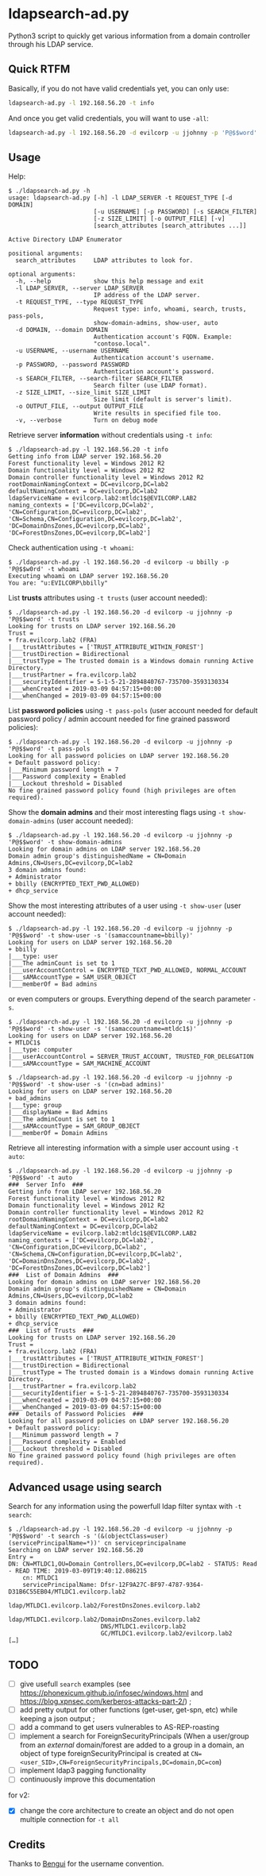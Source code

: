 # ldapsearch-ad.py

Python3 script to quickly get various information from a domain controller through his LDAP service.

## Quick RTFM

Basically, if you do not have valid credentials yet, you can only use:

``` bash
ldapsearch-ad.py -l 192.168.56.20 -t info
```

And once you get valid credentials, you will want to use `-all`:

``` bash
ldapsearch-ad.py -l 192.168.56.20 -d evilcorp -u jjohnny -p 'P@$$word' -t all
```

## Usage

Help:

```
$ ./ldapsearch-ad.py -h
usage: ldapsearch-ad.py [-h] -l LDAP_SERVER -t REQUEST_TYPE [-d DOMAIN]
                        [-u USERNAME] [-p PASSWORD] [-s SEARCH_FILTER]
                        [-z SIZE_LIMIT] [-o OUTPUT_FILE] [-v]
                        [search_attributes [search_attributes ...]]

Active Directory LDAP Enumerator

positional arguments:
  search_attributes     LDAP attributes to look for.

optional arguments:
  -h, --help            show this help message and exit
  -l LDAP_SERVER, --server LDAP_SERVER
                        IP address of the LDAP server.
  -t REQUEST_TYPE, --type REQUEST_TYPE
                        Request type: info, whoami, search, trusts, pass-pols,
                        show-domain-admins, show-user, auto
  -d DOMAIN, --domain DOMAIN
                        Authentication account's FQDN. Example:
                        "contoso.local".
  -u USERNAME, --username USERNAME
                        Authentication account's username.
  -p PASSWORD, --password PASSWORD
                        Authentication account's password.
  -s SEARCH_FILTER, --search-filter SEARCH_FILTER
                        Search filter (use LDAP format).
  -z SIZE_LIMIT, --size_limit SIZE_LIMIT
                        Size limit (default is server's limit).
  -o OUTPUT_FILE, --output OUTPUT_FILE
                        Write results in specified file too.
  -v, --verbose         Turn on debug mode
```


Retrieve server **information** without credentials using `-t info`:

```
$ ./ldapsearch-ad.py -l 192.168.56.20 -t info
Getting info from LDAP server 192.168.56.20
Forest functionality level = Windows 2012 R2
Domain functionality level = Windows 2012 R2
Domain controller functionality level = Windows 2012 R2
rootDomainNamingContext = DC=evilcorp,DC=lab2
defaultNamingContext = DC=evilcorp,DC=lab2
ldapServiceName = evilcorp.lab2:mtldc1$@EVILCORP.LAB2
naming_contexts = ['DC=evilcorp,DC=lab2', 'CN=Configuration,DC=evilcorp,DC=lab2', 'CN=Schema,CN=Configuration,DC=evilcorp,DC=lab2', 'DC=DomainDnsZones,DC=evilcorp,DC=lab2', 'DC=ForestDnsZones,DC=evilcorp,DC=lab2']
```

Check authentication using `-t whoami`:

```
$ ./ldapsearch-ad.py -l 192.168.56.20 -d evilcorp -u bbilly -p 'P@$$w0rd' -t whoami
Executing whoami on LDAP server 192.168.56.20
You are: "u:EVILCORP\bbilly"
```

List **trusts** attributes using `-t trusts` (user account needed):

```
$ ./ldapsearch-ad.py -l 192.168.56.20 -d evilcorp -u jjohnny -p 'P@$$word' -t trusts
Looking for trusts on LDAP server 192.168.56.20
Trust =
+ fra.evilcorp.lab2 (FRA)
|___trustAttributes = ['TRUST_ATTRIBUTE_WITHIN_FOREST']
|___trustDirection = Bidirectional
|___trustType = The trusted domain is a Windows domain running Active Directory.
|___trustPartner = fra.evilcorp.lab2
|___securityIdentifier = S-1-5-21-2894840767-735700-3593130334
|___whenCreated = 2019-03-09 04:57:15+00:00
|___whenChanged = 2019-03-09 04:57:15+00:00
```

List **password policies** using `-t pass-pols` (user account needed for default password policy / admin account needed for fine grained password policies):

```
$ ./ldapsearch-ad.py -l 192.168.56.20 -d evilcorp -u jjohnny -p 'P@$$word' -t pass-pols
Looking for all password policies on LDAP server 192.168.56.20
+ Default password policy:
|___Minimum password length = 7
|___Password complexity = Enabled
|___Lockout threshold = Disabled
No fine grained password policy found (high privileges are often required).
```

Show the **domain admins** and their most interesting flags using `-t show-domain-admins` (user account needed):

```
$ ./ldapsearch-ad.py -l 192.168.56.20 -d evilcorp -u jjohnny -p 'P@$$word' -t show-domain-admins
Looking for domain admins on LDAP server 192.168.56.20
Domain admin group's distinguishedName = CN=Domain Admins,CN=Users,DC=evilcorp,DC=lab2 
3 domain admins found:
+ Administrator
+ bbilly (ENCRYPTED_TEXT_PWD_ALLOWED)
+ dhcp_service
```

Show the most interesting attributes of a user using `-t show-user` (user account needed):

```
$ ./ldapsearch-ad.py -l 192.168.56.20 -d evilcorp -u jjohnny -p 'P@$$word' -t show-user -s '(samaccountname=bbilly)'
Looking for users on LDAP server 192.168.56.20
+ bbilly
|___type: user
|___The adminCount is set to 1
|___userAccountControl = ENCRYPTED_TEXT_PWD_ALLOWED, NORMAL_ACCOUNT
|___sAMAccountType = SAM_USER_OBJECT
|___memberOf = Bad admins
```

or even computers or groups. Everything depend of the search parameter `-s`.

```
$ ./ldapsearch-ad.py -l 192.168.56.20 -d evilcorp -u jjohnny -p 'P@$$word' -t show-user -s '(samaccountname=mtldc1$)'
Looking for users on LDAP server 192.168.56.20
+ MTLDC1$
|___type: computer
|___userAccountControl = SERVER_TRUST_ACCOUNT, TRUSTED_FOR_DELEGATION
|___sAMAccountType = SAM_MACHINE_ACCOUNT

$ ./ldapsearch-ad.py -l 192.168.56.20 -d evilcorp -u jjohnny -p 'P@$$word' -t show-user -s '(cn=bad admins)'
Looking for users on LDAP server 192.168.56.20
+ bad_admins
|___type: group
|___displayName = Bad Admins
|___The adminCount is set to 1
|___sAMAccountType = SAM_GROUP_OBJECT
|___memberOf = Domain Admins
```

Retrieve all interesting information with a simple user account using `-t auto`:

```
$ ./ldapsearch-ad.py -l 192.168.56.20 -d evilcorp -u jjohnny -p 'P@$$word' -t auto
###  Server Info  ###
Getting info from LDAP server 192.168.56.20
Forest functionality level = Windows 2012 R2
Domain functionality level = Windows 2012 R2
Domain controller functionality level = Windows 2012 R2
rootDomainNamingContext = DC=evilcorp,DC=lab2
defaultNamingContext = DC=evilcorp,DC=lab2
ldapServiceName = evilcorp.lab2:mtldc1$@EVILCORP.LAB2
naming_contexts = ['DC=evilcorp,DC=lab2', 'CN=Configuration,DC=evilcorp,DC=lab2', 'CN=Schema,CN=Configuration,DC=evilcorp,DC=lab2', 'DC=DomainDnsZones,DC=evilcorp,DC=lab2', 'DC=ForestDnsZones,DC=evilcorp,DC=lab2']
###  List of Domain Admins  ###
Looking for domain admins on LDAP server 192.168.56.20
Domain admin group's distinguishedName = CN=Domain Admins,CN=Users,DC=evilcorp,DC=lab2 
3 domain admins found:
+ Administrator
+ bbilly (ENCRYPTED_TEXT_PWD_ALLOWED)
+ dhcp_service
###  List of Trusts  ###
Looking for trusts on LDAP server 192.168.56.20
Trust =
+ fra.evilcorp.lab2 (FRA)
|___trustAttributes = ['TRUST_ATTRIBUTE_WITHIN_FOREST']
|___trustDirection = Bidirectional
|___trustType = The trusted domain is a Windows domain running Active Directory.
|___trustPartner = fra.evilcorp.lab2
|___securityIdentifier = S-1-5-21-2894840767-735700-3593130334
|___whenCreated = 2019-03-09 04:57:15+00:00
|___whenChanged = 2019-03-09 04:57:15+00:00
###  Details of Password Policies  ###
Looking for all password policies on LDAP server 192.168.56.20
+ Default password policy:
|___Minimum password length = 7
|___Password complexity = Enabled
|___Lockout threshold = Disabled
No fine grained password policy found (high privileges are often required).
```

## Advanced usage using search

Search for any information using the powerfull ldap filter syntax with `-t search`:

```
$ ./ldapsearch-ad.py -l 192.168.56.20 -d evilcorp -u jjohnny -p 'P@$$word' -t search -s '(&(objectClass=user)(servicePrincipalName=*))' cn serviceprincipalname
Searching on LDAP server 192.168.56.20
Entry = 
DN: CN=MTLDC1,OU=Domain Controllers,DC=evilcorp,DC=lab2 - STATUS: Read - READ TIME: 2019-03-09T19:40:12.086215
    cn: MTLDC1
    servicePrincipalName: Dfsr-12F9A27C-BF97-4787-9364-D31B6C55EB04/MTLDC1.evilcorp.lab2
                          ldap/MTLDC1.evilcorp.lab2/ForestDnsZones.evilcorp.lab2
                          ldap/MTLDC1.evilcorp.lab2/DomainDnsZones.evilcorp.lab2
                          DNS/MTLDC1.evilcorp.lab2
                          GC/MTLDC1.evilcorp.lab2/evilcorp.lab2
[…]
```


## TODO

* [ ] give usefull `search` examples (see https://phonexicum.github.io/infosec/windows.html and https://blog.xpnsec.com/kerberos-attacks-part-2/) ;
* [ ] add pretty output for other functions (get-user, get-spn, etc) while keeping a json output ;
* [ ] add a command to get users vulnerables to AS-REP-roasting
* [ ] implement a search for ForeignSecurityPrincipals (When a user/group from an *external* domain/forest are added to a group in a domain, an object of type foreignSecurityPrincipal is created at `CN=<user_SID>,CN=ForeignSecurityPrincipals,DC=domain,DC=com`)
* [ ] implement ldap3 pagging functionality
* [ ] continuously improve this documentation

for v2:

* [x] change the core architecture to create an object and do not open multiple connection for `-t all`


## Credits

Thanks to [Bengui](https://youtu.be/xKG9v0UfuH0?t=228) for the username convention.

